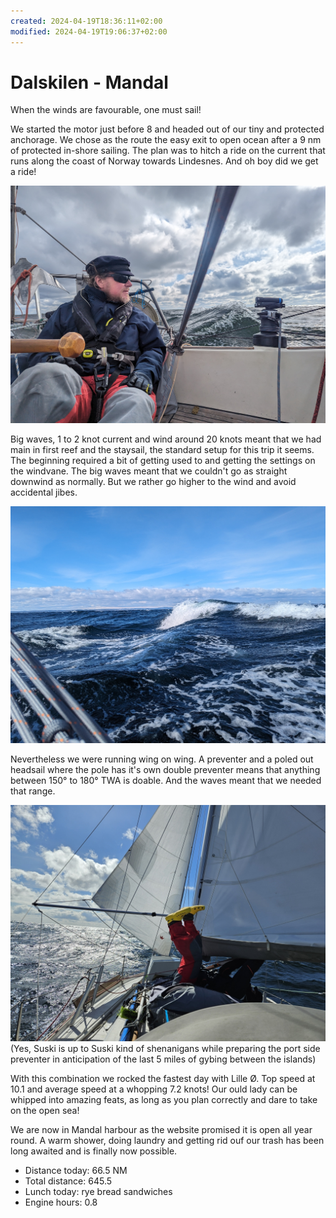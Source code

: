 ```yaml
---
created: 2024-04-19T18:36:11+02:00
modified: 2024-04-19T19:06:37+02:00
---
```


# Dalskilen - Mandal

When the winds are favourable, one must sail! 

We started the motor just before 8 and headed out of our tiny and protected anchorage. We chose as the route the easy exit to open ocean after a 9 nm of protected in-shore sailing. The plan was to hitch a ride on the current that runs along the coast of Norway towards Lindesnes. And oh boy did we get a ride!

![Image](../2024/b2abde3b1d3fabd8fb036f4f97a96388.jpg) 

Big waves, 1 to 2 knot current and wind around 20 knots meant that we had main in first reef and the staysail, the standard setup for this trip it seems. The beginning required a bit of getting used to and getting the settings on the windvane. The big waves meant that we couldn't go as straight downwind as normally. But we rather go higher to the wind and avoid accidental jibes. 

![Image](../2024/402025c32f130e11185d8eeeac611969.jpg) 

Nevertheless we were running wing on wing. A preventer and a poled out headsail where the pole has it's own double preventer means that anything between 150° to 180° TWA is doable. And the waves meant that we needed that range.

![Image](../2024/5d98ebb3d195a1886aceafcc07ac216e.jpg) 
(Yes, Suski is up to Suski kind of shenanigans while preparing the port side preventer in anticipation of the last 5 miles of gybing between the islands)

With this combination we rocked the fastest day with  Lille Ø. Top speed at 10.1 and average speed at a whopping 7.2 knots! Our ould lady can be whipped into amazing feats, as long as you plan correctly and dare to take on the open sea!

We are now in Mandal harbour as the website promised it is open all year round. A warm shower, doing laundry and getting rid ouf our trash has been long awaited and is finally now possible.

* Distance today: 66.5 NM
* Total distance: 645.5
* Lunch today: rye bread sandwiches
* Engine hours: 0.8
